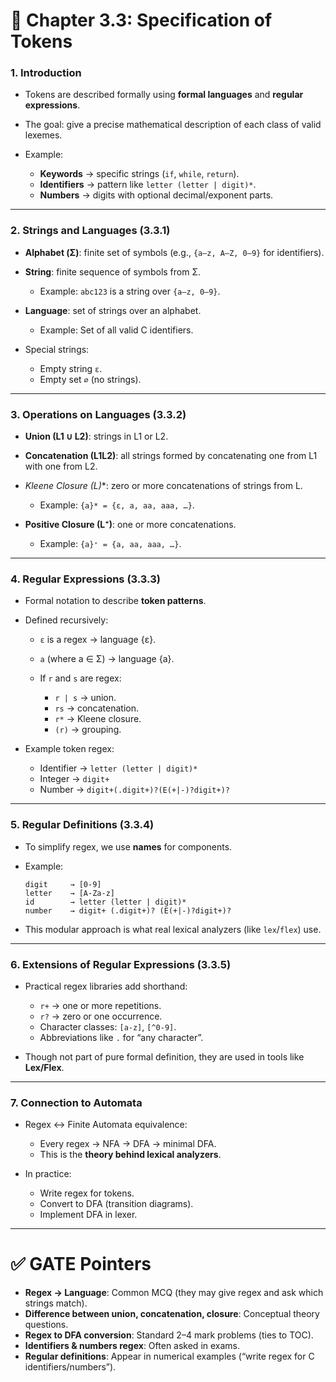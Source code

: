 
# 🔷 Chapter 3.3: Specification of Tokens

### 1. Introduction

* Tokens are described formally using **formal languages** and **regular expressions**.
* The goal: give a precise mathematical description of each class of valid lexemes.
* Example:

  * **Keywords** → specific strings (`if`, `while`, `return`).
  * **Identifiers** → pattern like `letter (letter | digit)*`.
  * **Numbers** → digits with optional decimal/exponent parts.

---

### 2. Strings and Languages (3.3.1)

* **Alphabet (Σ)**: finite set of symbols (e.g., `{a–z, A–Z, 0–9}` for identifiers).
* **String**: finite sequence of symbols from Σ.

  * Example: `abc123` is a string over `{a–z, 0–9}`.
* **Language**: set of strings over an alphabet.

  * Example: Set of all valid C identifiers.
* Special strings:

  * Empty string `ε`.
  * Empty set `∅` (no strings).

---

### 3. Operations on Languages (3.3.2)

* **Union (L1 ∪ L2)**: strings in L1 or L2.
* **Concatenation (L1L2)**: all strings formed by concatenating one from L1 with one from L2.
* **Kleene Closure (L*)**: zero or more concatenations of strings from L.

  * Example: `{a}* = {ε, a, aa, aaa, …}`.
* **Positive Closure (L⁺)**: one or more concatenations.

  * Example: `{a}⁺ = {a, aa, aaa, …}`.

---

### 4. Regular Expressions (3.3.3)

* Formal notation to describe **token patterns**.
* Defined recursively:

  * `ε` is a regex → language {ε}.
  * `a` (where a ∈ Σ) → language {a}.
  * If `r` and `s` are regex:

    * `r | s` → union.
    * `rs` → concatenation.
    * `r*` → Kleene closure.
    * `(r)` → grouping.
* Example token regex:

  * Identifier → `letter (letter | digit)*`
  * Integer → `digit+`
  * Number → `digit+(.digit+)?(E(+|-)?digit+)?`

---

### 5. Regular Definitions (3.3.4)

* To simplify regex, we use **names** for components.
* Example:

  ```
  digit     → [0-9]
  letter    → [A-Za-z]
  id        → letter (letter | digit)*
  number    → digit+ (.digit+)? (E(+|-)?digit+)?
  ```
* This modular approach is what real lexical analyzers (like `lex`/`flex`) use.

---

### 6. Extensions of Regular Expressions (3.3.5)

* Practical regex libraries add shorthand:

  * `r+` → one or more repetitions.
  * `r?` → zero or one occurrence.
  * Character classes: `[a-z]`, `[^0-9]`.
  * Abbreviations like `.` for “any character”.
* Though not part of pure formal definition, they are used in tools like **Lex/Flex**.

---

### 7. Connection to Automata

* Regex ↔ Finite Automata equivalence:

  * Every regex → NFA → DFA → minimal DFA.
  * This is the **theory behind lexical analyzers**.
* In practice:

  * Write regex for tokens.
  * Convert to DFA (transition diagrams).
  * Implement DFA in lexer.

---

# ✅ GATE Pointers

* **Regex → Language**: Common MCQ (they may give regex and ask which strings match).
* **Difference between union, concatenation, closure**: Conceptual theory questions.
* **Regex to DFA conversion**: Standard 2–4 mark problems (ties to TOC).
* **Identifiers & numbers regex**: Often asked in exams.
* **Regular definitions**: Appear in numerical examples (“write regex for C identifiers/numbers”).

